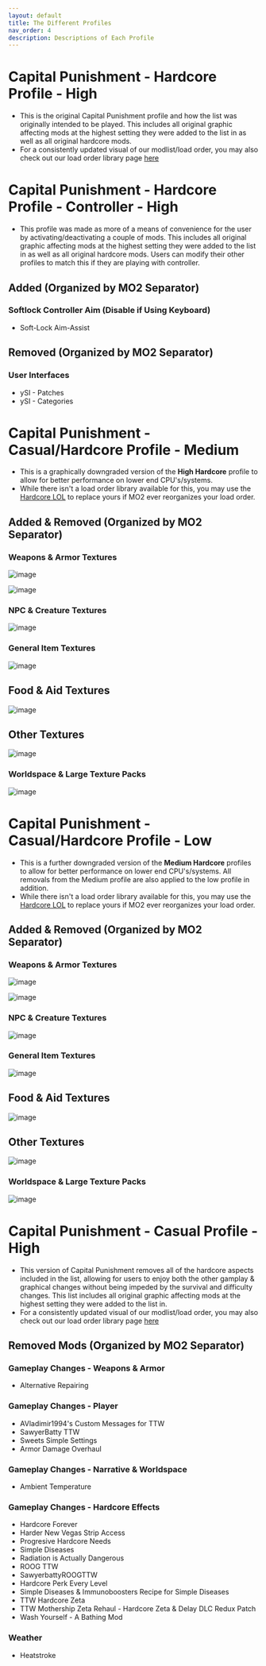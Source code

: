 ```yaml
---
layout: default
title: The Different Profiles
nav_order: 4
description: Descriptions of Each Profile
---
```


# **Capital Punishment - Hardcore Profile - High**

- This is the original Capital Punishment profile and how the list was originally intended to be played. This includes all original graphic affecting mods at the highest setting they were added to the list in as well as all original hardcore mods.
- For a consistently updated visual of our modlist/load order, you may also check out our load order library page [here](https://loadorderlibrary.com/lists/capital-punishment-1122)

# **Capital Punishment - Hardcore Profile - Controller - High**

- This profile was made as more of a means of convenience for the user by activating/deactivating a couple of mods. This includes all original graphic affecting mods at the highest setting they were added to the list in as well as all original hardcore mods. Users can modify their other profiles to match this if they are playing with controller.

## **Added (Organized by MO2 Separator)**

### **Softlock Controller Aim (Disable if Using Keyboard)**
- Soft-Lock Aim-Assist

## **Removed (Organized by MO2 Separator)**

### **User Interfaces**
- ySI - Patches
- ySI - Categories

# **Capital Punishment - Casual/Hardcore Profile - Medium**

- This is a graphically downgraded version of the **High Hardcore** profile to allow for better performance on lower end CPU's/systems.
- While there isn't a load order library available for this, you may use the [Hardcore LOL](https://loadorderlibrary.com/lists/capital-punishment-1122) to replace yours if MO2 ever reorganizes your load order.

## **Added & Removed (Organized by MO2 Separator)**

### **Weapons & Armor Textures**
![image](https://github.com/TheMrNewVegas/TheMrNewVegas.github.io/assets/112358568/a20aadcb-74c8-4f78-8d36-c1d19ea54a49)

![image](https://github.com/TheMrNewVegas/TheMrNewVegas.github.io/assets/112358568/8ee0e76d-8864-44cc-a345-93fdda2a813a)

### **NPC & Creature Textures**
![image](https://github.com/TheMrNewVegas/TheMrNewVegas.github.io/assets/112358568/6b0bad70-9897-4655-98a7-91c46b955d81)

### **General Item Textures**
![image](https://github.com/TheMrNewVegas/TheMrNewVegas.github.io/assets/112358568/b1c15d23-de5e-46e7-b496-865d46e3394c)

## **Food & Aid Textures**
![image](https://github.com/TheMrNewVegas/TheMrNewVegas.github.io/assets/112358568/c353a4cc-63cd-4dd2-90ca-111856b4b7c5)

## **Other Textures**
![image](https://github.com/TheMrNewVegas/TheMrNewVegas.github.io/assets/112358568/41132ec5-8e11-4dd0-940d-38797afa54bb)

### **Worldspace & Large Texture Packs**
![image](https://github.com/TheMrNewVegas/TheMrNewVegas.github.io/assets/112358568/7384592a-95c7-4299-88e0-6ccbccc956dc)
  
# **Capital Punishment - Casual/Hardcore Profile - Low**

- This is a further downgraded version of the **Medium Hardcore** profiles to allow for better performance on lower end CPU's/systems. All removals from the Medium profile are also applied to the low profile in addition.
- While there isn't a load order library available for this, you may use the [Hardcore LOL](https://loadorderlibrary.com/lists/capital-punishment-1122) to replace yours if MO2 ever reorganizes your load order.

## **Added & Removed (Organized by MO2 Separator)**

### **Weapons & Armor Textures**
![image](https://github.com/TheMrNewVegas/TheMrNewVegas.github.io/assets/112358568/2527aa4c-1823-46bf-9675-d9b9f639e1c9)

![image](https://github.com/TheMrNewVegas/TheMrNewVegas.github.io/assets/112358568/7733738e-f346-4339-8fe9-58904c99cf42)

### **NPC & Creature Textures**
![image](https://github.com/TheMrNewVegas/TheMrNewVegas.github.io/assets/112358568/8d9a9386-a03e-4b98-bd61-5d7f6c6622ca)

### **General Item Textures**
![image](https://github.com/TheMrNewVegas/TheMrNewVegas.github.io/assets/112358568/9c172ff2-26ee-4e04-bf69-e56336dd6491)

## **Food & Aid Textures**
![image](https://github.com/TheMrNewVegas/TheMrNewVegas.github.io/assets/112358568/f0da5360-cf5e-4507-978a-e69c01e7f5e6)

## **Other Textures**
![image](https://github.com/TheMrNewVegas/TheMrNewVegas.github.io/assets/112358568/0c4e03b4-381b-4c4e-93de-65282192dd10)

### **Worldspace & Large Texture Packs**
![image](https://github.com/TheMrNewVegas/TheMrNewVegas.github.io/assets/112358568/3655bb0f-e90e-4e46-878e-a27d1384c708)


# **Capital Punishment - Casual Profile - High**

- This version of Capital Punishment removes all of the hardcore aspects included in the list, allowing for users to enjoy both the other gamplay & graphical changes without being impeded by the survival and difficulty changes. This list includes all original graphic affecting mods at the highest setting they were added to the list in.
- For a consistently updated visual of our modlist/load order, you may also check out our load order library page [here](https://loadorderlibrary.com/lists/capital-punishment-casual-list)

## **Removed Mods (Organized by MO2 Separator)**

### **Gameplay Changes - Weapons & Armor**
- Alternative Repairing

### **Gameplay Changes - Player**
- AVladimir1994's Custom Messages for TTW
- SawyerBatty TTW
- Sweets Simple Settings
- Armor Damage Overhaul

### **Gameplay Changes - Narrative & Worldspace**
- Ambient Temperature

### **Gameplay Changes - Hardcore Effects**
- Hardcore Forever
- Harder New Vegas Strip Access
- Progresive Hardcore Needs
- Simple Diseases
- Radiation is Actually Dangerous
- ROOG TTW
- SawyerbattyROOGTTW
- Hardcore Perk Every Level
- Simple Diseases & Immunoboosters Recipe for Simple Diseases
- TTW Hardcore Zeta
- TTW Mothership Zeta Rehaul - Hardcore Zeta & Delay DLC Redux Patch
- Wash Yourself - A Bathing Mod

### **Weather**
- Heatstroke 
